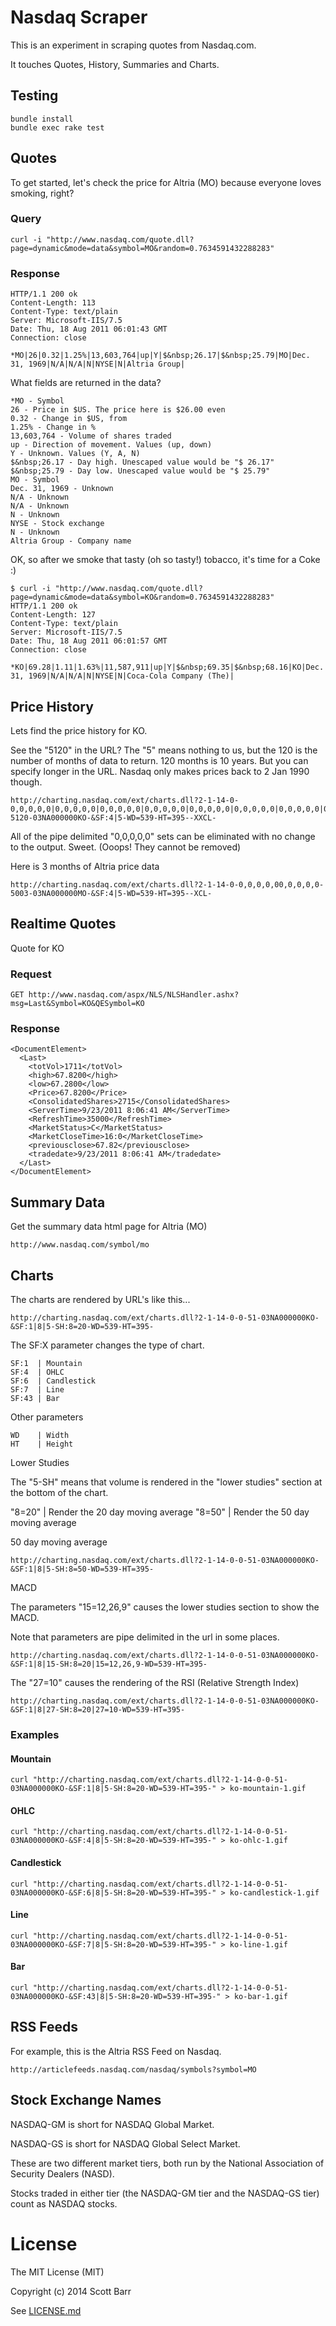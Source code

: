 # Nasdaq Scraper

This is an experiment in scraping quotes from Nasdaq.com.

It touches Quotes, History, Summaries and Charts.

## Testing

    bundle install
    bundle exec rake test

## Quotes

To get started, let's check the price for Altria (MO) because everyone loves smoking, right?

### Query

    curl -i "http://www.nasdaq.com/quote.dll?page=dynamic&mode=data&symbol=MO&random=0.7634591432288283"

### Response

    HTTP/1.1 200 ok
    Content-Length: 113
    Content-Type: text/plain
    Server: Microsoft-IIS/7.5
    Date: Thu, 18 Aug 2011 06:01:43 GMT
    Connection: close

    *MO|26|0.32|1.25%|13,603,764|up|Y|$&nbsp;26.17|$&nbsp;25.79|MO|Dec. 31, 1969|N/A|N/A|N|NYSE|N|Altria Group|

What fields are returned in the data?

    *MO - Symbol
    26 - Price in $US. The price here is $26.00 even
    0.32 - Change in $US, from
    1.25% - Change in %
    13,603,764 - Volume of shares traded
    up - Direction of movement. Values (up, down)
    Y - Unknown. Values (Y, A, N)
    $&nbsp;26.17 - Day high. Unescaped value would be "$ 26.17"
    $&nbsp;25.79 - Day low. Unescaped value would be "$ 25.79"
    MO - Symbol
    Dec. 31, 1969 - Unknown
    N/A - Unknown
    N/A - Unknown
    N - Unknown
    NYSE - Stock exchange
    N - Unknown
    Altria Group - Company name

OK, so after we smoke that tasty (oh so tasty!) tobacco, it's time for a Coke :)

    $ curl -i "http://www.nasdaq.com/quote.dll?page=dynamic&mode=data&symbol=KO&random=0.7634591432288283"
    HTTP/1.1 200 ok
    Content-Length: 127
    Content-Type: text/plain
    Server: Microsoft-IIS/7.5
    Date: Thu, 18 Aug 2011 06:01:57 GMT
    Connection: close

    *KO|69.28|1.11|1.63%|11,587,911|up|Y|$&nbsp;69.35|$&nbsp;68.16|KO|Dec. 31, 1969|N/A|N/A|N|NYSE|N|Coca-Cola Company (The)|

## Price History

Lets find the price history for KO.

See the "5120" in the URL? The "5" means nothing to us, but the 120 is the
number of months of data to return. 120 months is 10 years. But you can
specify longer in the URL. Nasdaq only makes prices back to 2 Jan 1990
though.

    http://charting.nasdaq.com/ext/charts.dll?2-1-14-0-0,0,0,0,0|0,0,0,0,0|0,0,0,0,0|0,0,0,0,0|0,0,0,0,0|0,0,0,0,0|0,0,0,0,0|0,0,0,0,0|0,0,0,0,0|0,0,0,0,0|0,0,0,0,0|0,0,0,0,0|0,0,0,0,0|0,0,0,0,0|0,0,0,0,0|0,0,0,0,0|0,0,0,0,0|0,0,0,0,0|0,0,0,0,0|0,0,0,0,0|0,0,0,0,0|0,0,0,0,0|0,0,0,0,0|0,0,0,0,0|0,0,0,0,0|0,0,0,0,0|0,0,0,0,0|0,0,0,0,0|0,0,0,0,0|0,0,0,0,0|0,0,0,0,0|0,0,0,0,0|0,0,0,0,0|0,0,0,0,0|0,0,0,0,0|0,0,0,0,0|0,0,0,0,0|0,0,0,0,0|0,0,0,0,0|0,0,0,0,0-5120-03NA000000KO-&SF:4|5-WD=539-HT=395--XXCL-

All of the pipe delimited "0,0,0,0,0" sets can be eliminated with no change
to the output. Sweet. (Ooops! They cannot be removed)

Here is 3 months of Altria price data

    http://charting.nasdaq.com/ext/charts.dll?2-1-14-0-0,0,0,0,00,0,0,0,0-5003-03NA000000MO-&SF:4|5-WD=539-HT=395--XCL-

## Realtime Quotes

Quote for KO

### Request

    GET http://www.nasdaq.com/aspx/NLS/NLSHandler.ashx?msg=Last&Symbol=KO&QESymbol=KO

### Response

    <DocumentElement>
      <Last>
        <totVol>1711</totVol>
        <high>67.8200</high>
        <low>67.2800</low>
        <Price>67.8200</Price>
        <ConsolidatedShares>2715</ConsolidatedShares>
        <ServerTime>9/23/2011 8:06:41 AM</ServerTime>
        <RefreshTime>35000</RefreshTime>
        <MarketStatus>C</MarketStatus>
        <MarketCloseTime>16:0</MarketCloseTime>
        <previousclose>67.82</previousclose>
        <tradedate>9/23/2011 8:06:41 AM</tradedate>
      </Last>
    </DocumentElement>

## Summary Data

Get the summary data html page for Altria (MO)

    http://www.nasdaq.com/symbol/mo


## Charts

The charts are rendered by URL's like this...

    http://charting.nasdaq.com/ext/charts.dll?2-1-14-0-0-51-03NA000000KO-&SF:1|8|5-SH:8=20-WD=539-HT=395-

The SF:X parameter changes the type of chart.

    SF:1  | Mountain
    SF:4  | OHLC
    SF:6  | Candlestick
    SF:7  | Line
    SF:43 | Bar

Other parameters

    WD    | Width
    HT    | Height

Lower Studies

The "5-SH" means that volume is rendered in the "lower studies" section at
the bottom of the chart.

"8=20"  | Render the 20 day moving average
"8=50"  | Render the 50 day moving average

50 day moving average

    http://charting.nasdaq.com/ext/charts.dll?2-1-14-0-0-51-03NA000000KO-&SF:1|8|5-SH:8=50-WD=539-HT=395-

MACD

The parameters "15=12,26,9" causes the lower studies section to show
the MACD.

Note that parameters are pipe delimited in the url in some places.

    http://charting.nasdaq.com/ext/charts.dll?2-1-14-0-0-51-03NA000000KO-&SF:1|8|15-SH:8=20|15=12,26,9-WD=539-HT=395-

The "27=10" causes the rendering of the RSI (Relative Strength Index)

    http://charting.nasdaq.com/ext/charts.dll?2-1-14-0-0-51-03NA000000KO-&SF:1|8|27-SH:8=20|27=10-WD=539-HT=395-

### Examples

#### Mountain

    curl "http://charting.nasdaq.com/ext/charts.dll?2-1-14-0-0-51-03NA000000KO-&SF:1|8|5-SH:8=20-WD=539-HT=395-" > ko-mountain-1.gif

#### OHLC

    curl "http://charting.nasdaq.com/ext/charts.dll?2-1-14-0-0-51-03NA000000KO-&SF:4|8|5-SH:8=20-WD=539-HT=395-" > ko-ohlc-1.gif

#### Candlestick

    curl "http://charting.nasdaq.com/ext/charts.dll?2-1-14-0-0-51-03NA000000KO-&SF:6|8|5-SH:8=20-WD=539-HT=395-" > ko-candlestick-1.gif

#### Line

    curl "http://charting.nasdaq.com/ext/charts.dll?2-1-14-0-0-51-03NA000000KO-&SF:7|8|5-SH:8=20-WD=539-HT=395-" > ko-line-1.gif

#### Bar

    curl "http://charting.nasdaq.com/ext/charts.dll?2-1-14-0-0-51-03NA000000KO-&SF:43|8|5-SH:8=20-WD=539-HT=395-" > ko-bar-1.gif

## RSS Feeds

For example, this is the Altria RSS Feed on Nasdaq.

    http://articlefeeds.nasdaq.com/nasdaq/symbols?symbol=MO


## Stock Exchange Names

NASDAQ-GM is short for NASDAQ Global Market.

NASDAQ-GS is short for NASDAQ Global Select Market.

These are two different market tiers, both run by the National Association of Security Dealers (NASD).

Stocks traded in either tier (the NASDAQ-GM tier and the NASDAQ-GS tier) count as NASDAQ stocks.


# License

The MIT License (MIT)

Copyright (c) 2014 Scott Barr

See [LICENSE.md](LICENSE.md)
